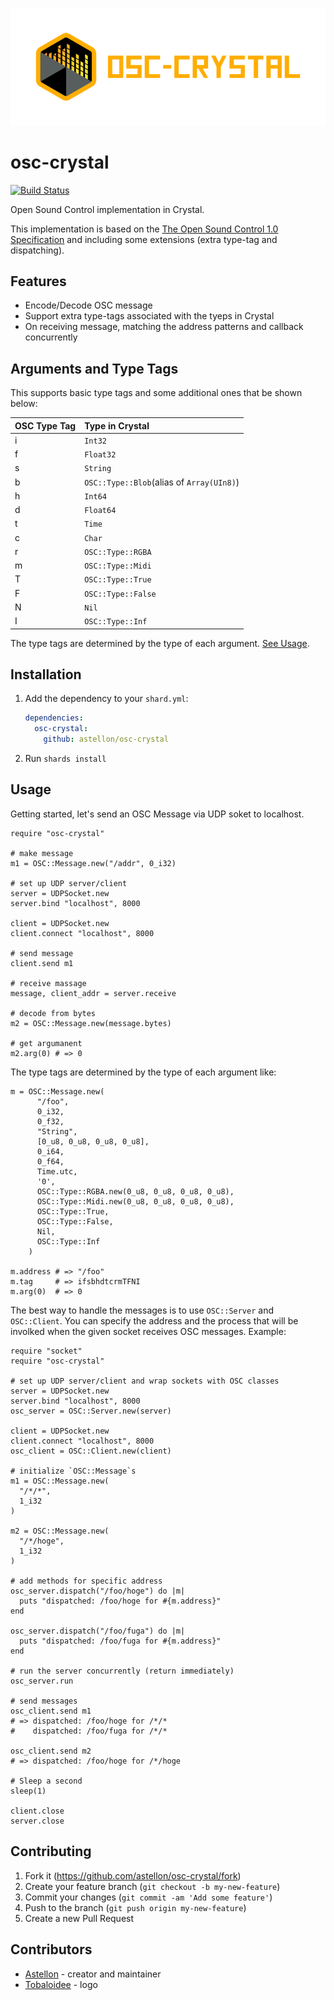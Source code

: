 <p align="center"><img src="/logo/logotype-horizontal.png"></p>

# osc-crystal

[![Build Status](https://travis-ci.org/astellon/osc-crystal.svg?branch=master)](https://travis-ci.org/astellon/osc-crystal)

Open Sound Control implementation in Crystal.

This implementation is based on the [The Open Sound Control 1.0 Specification](http://opensoundcontrol.org/spec-1_0) and including some extensions (extra type-tag and dispatching).

## Features

- Encode/Decode OSC message
- Support extra type-tags associated with the tyeps in Crystal
- On receiving message, matching the address patterns and callback concurrently

## Arguments and Type Tags

This supports basic type tags and some additional ones that be shown below:

|OSC Type Tag|Type in Crystal                           |
|:-----------|:--------------                           |
|i           |`Int32`                                   |
|f           |`Float32`                                 |
|s           |`String`                                  |
|b           |`OSC::Type::Blob`(alias of `Array(UIn8)`) |
|h           |`Int64`                                   |
|d           |`Float64`                                 |
|t           |`Time`                                    |
|c           |`Char`                                    |
|r           |`OSC::Type::RGBA`                         |
|m           |`OSC::Type::Midi`                         |
|T           |`OSC::Type::True`                         |
|F           |`OSC::Type::False`                        |
|N           |`Nil`                                     |
|I           |`OSC::Type::Inf`                          |

The type tags are determined by the type of each argument. [See Usage](https://github.com/astellon/osc-crystal#usage).

## Installation

1. Add the dependency to your `shard.yml`:

   ```yaml
   dependencies:
     osc-crystal:
       github: astellon/osc-crystal
   ```

2. Run `shards install`

## Usage

Getting started, let's send an OSC Message via UDP soket to localhost.

```crystal
require "osc-crystal"

# make message
m1 = OSC::Message.new("/addr", 0_i32)

# set up UDP server/client
server = UDPSocket.new
server.bind "localhost", 8000

client = UDPSocket.new
client.connect "localhost", 8000

# send message
client.send m1

# receive massage
message, client_addr = server.receive

# decode from bytes
m2 = OSC::Message.new(message.bytes)

# get argumanent
m2.arg(0) # => 0
```

The type tags are determined by the type of each argument like:

```crystal
m = OSC::Message.new(
      "/foo",
      0_i32,
      0_f32,
      "String",
      [0_u8, 0_u8, 0_u8, 0_u8],
      0_i64,
      0_f64,
      Time.utc,
      '0',
      OSC::Type::RGBA.new(0_u8, 0_u8, 0_u8, 0_u8),
      OSC::Type::Midi.new(0_u8, 0_u8, 0_u8, 0_u8),
      OSC::Type::True,
      OSC::Type::False,
      Nil,
      OSC::Type::Inf
    )

m.address # => "/foo"
m.tag     # => ifsbhdtcrmTFNI
m.arg(0)  # => 0
```

The best way to handle the messages is to use `OSC::Server` and `OSC::Client`. You can specify the address and the process that will be involked when the given socket receives OSC messages. Example:

```crystal
require "socket"
require "osc-crystal"

# set up UDP server/client and wrap sockets with OSC classes
server = UDPSocket.new
server.bind "localhost", 8000
osc_server = OSC::Server.new(server)

client = UDPSocket.new
client.connect "localhost", 8000
osc_client = OSC::Client.new(client)

# initialize `OSC::Message`s
m1 = OSC::Message.new(
  "/*/*",
  1_i32
)

m2 = OSC::Message.new(
  "/*/hoge",
  1_i32
)

# add methods for specific address
osc_server.dispatch("/foo/hoge") do |m|
  puts "dispatched: /foo/hoge for #{m.address}"
end

osc_server.dispatch("/foo/fuga") do |m|
  puts "dispatched: /foo/fuga for #{m.address}"
end

# run the server concurrently (return immediately)
osc_server.run

# send messages
osc_client.send m1
# => dispatched: /foo/hoge for /*/*
#    dispatched: /foo/fuga for /*/*

osc_client.send m2
# => dispatched: /foo/hoge for /*/hoge

# Sleep a second
sleep(1)

client.close
server.close
```

## Contributing

1. Fork it (<https://github.com/astellon/osc-crystal/fork>)
2. Create your feature branch (`git checkout -b my-new-feature`)
3. Commit your changes (`git commit -am 'Add some feature'`)
4. Push to the branch (`git push origin my-new-feature`)
5. Create a new Pull Request

## Contributors

- [Astellon](https://github.com/astellon) - creator and maintainer
- [Tobaloidee](https://github.com/Tobaloidee) - logo
